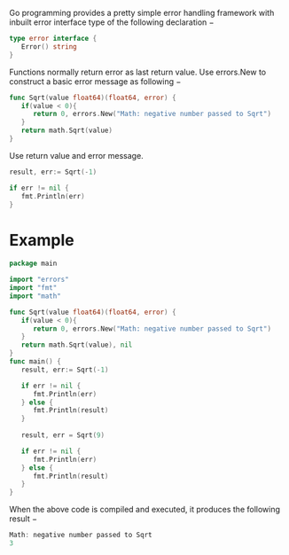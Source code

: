 Go programming provides a pretty simple error handling framework with inbuilt error interface type of the following declaration −

```go
type error interface {
   Error() string
}
```

Functions normally return error as last return value. Use errors.New to construct a basic error message as following −

```go
func Sqrt(value float64)(float64, error) {
   if(value < 0){
      return 0, errors.New("Math: negative number passed to Sqrt")
   }
   return math.Sqrt(value)
}
```

Use return value and error message.

```go
result, err:= Sqrt(-1)

if err != nil {
   fmt.Println(err)
}
```

# Example

```go
package main

import "errors"
import "fmt"
import "math"

func Sqrt(value float64)(float64, error) {
   if(value < 0){
      return 0, errors.New("Math: negative number passed to Sqrt")
   }
   return math.Sqrt(value), nil
}
func main() {
   result, err:= Sqrt(-1)

   if err != nil {
      fmt.Println(err)
   } else {
      fmt.Println(result)
   }
   
   result, err = Sqrt(9)

   if err != nil {
      fmt.Println(err)
   } else {
      fmt.Println(result)
   }
}
```

When the above code is compiled and executed, it produces the following result −

```go
Math: negative number passed to Sqrt
3
```


